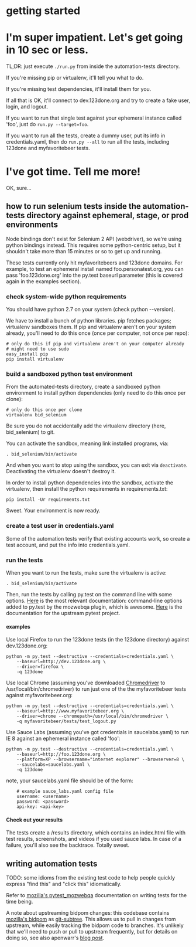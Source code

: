 getting started
===============

# I'm super impatient. Let's get going in 10 sec or less.

TL;DR: just execute ```./run.py``` from inside the automation-tests directory.

If you're missing pip or virtualenv, it'll tell you what to do.

If you're missing test dependencies, it'll install them for you.

If all that is OK, it'll connect to dev.123done.org and try to create a fake user, login, and logout.

If you want to run that single test against your ephemeral instance called 'foo', just do ```run.py --target=foo```.

If you want to run all the tests, create a dummy user, put its info in credentials.yaml, then do ```run.py --all``` to run all the tests, including 123done and myfavoritebeer tests.

# I've got time. Tell me more!

OK, sure...

## how to run selenium tests inside the automation-tests directory against ephemeral, stage, or prod environments

Node bindings don't exist for Selenium 2 API (webdriver), so we're using python bindings instead. This requires some python-centric setup, but it shouldn't take more than 15 minutes or so to get up and running.

These tests currently only hit myfavoritebeers and 123done domains. For example, to test an ephemeral install named foo.personatest.org, you can pass 'foo.123done.org' into the py.test baseurl parameter (this is covered again in the examples section).

### check system-wide python requirements

You should have python 2.7 on your system (check python --version).

We have to install a bunch of python libraries. pip fetches packages; virtualenv sandboxes them. If pip and virtualenv aren't on your system already, you'll need to do this once (once per computer, not once per repo):

    # only do this if pip and virtualenv aren't on your computer already
    # might need to use sudo
    easy_install pip
    pip install virtualenv

### build a sandboxed python test environment

From the automated-tests directory, create a sandboxed python environment to install python dependencies (only need to do this once per clone):

    # only do this once per clone
    virtualenv bid_selenium 

Be sure you do not accidentally add the virtualenv directory (here, bid_selenium) to git.

You can activate the sandbox, meaning link installed programs, via:

    . bid_selenium/bin/activate

And when you want to stop using the sandbox, you can exit via ```deactivate```. Deactivating the virtualenv doesn't destroy it.

In order to install python dependencies into the sandbox, activate the virtualenv, then install the python requirements in requirements.txt:

    pip install -Ur requirements.txt

Sweet. Your environment is now ready.

### create a test user in credentials.yaml

Some of the automation tests verify that existing accounts work, so create a test account, and put the info into credentials.yaml.

### run the tests

When you want to run the tests, make sure the virtualenv is active:

    . bid_selenium/bin/activate

Then, run the tests by calling py.test on the command line with some options. [Here](https://github.com/davehunt/pytest-mozwebqa) is the most relevant documentation: command-line options added to py.test by the mozwebqa plugin, which is awesome. [Here](http://pytest.org/latest/usage.html) is the documentation for the upstream pytest project.

#### examples

Use local Firefox to run the 123done tests (in the 123done directory) against dev.123done.org:

    python -m py.test --destructive --credentials=credentials.yaml \
        --baseurl=http://dev.123done.org \
        --driver=firefox \
        -q 123done

Use local Chrome (assuming you've downloaded [Chromedriver](http://code.google.com/p/selenium/wiki/ChromeDriver) to /usr/local/bin/chromedriver) to run just one of the the myfavoritebeer tests against myfavoritebeer.org:

    python -m py.test --destructive --credentials=credentials.yaml \
        --baseurl=http://www.myfavoritebeer.org \
        --driver=chrome --chromepath=/usr/local/bin/chromedriver \
        -q myfavoritebeer/tests/test_logout.py

Use Sauce Labs (assuming you've got credentials in saucelabs.yaml) to run IE 8 against an ephemeral instance called 'foo':

    python -m py.test --destructive --credentials=credentials.yaml \
        --baseurl=http://foo.123done.org \
        --platform=XP --browsername="internet explorer" --browserver=8 \
        --saucelabs=saucelabs.yaml \
        -q 123done

note, your saucelabs.yaml file should be of the form:

        # example sauce_labs.yaml config file
        username: <username>
        password: <password>
        api-key: <api-key>

#### Check out your results
    
The tests create a /results directory, which contains an index.html file with test results, screenshots, and videos if you used sauce labs. In case of a failure, you'll also see the backtrace. Totally sweet.

## writing automation tests

TODO: some idioms from the existing test code to help people quickly express "find this" and "click this" idiomatically.

Refer to [mozilla's pytest_mozwebqa](https://github.com/davehunt/pytest-mozwebqa#writing-tests-for-pytest_mozwebqa) documentation on writing tests for the time being.

A note about upstreaming bidpom changes: this codebase contains [mozilla's bidpom](https://github.com/mozilla/bidpom) as [git-subtree](https://github.com/apenwarr/git-subtree/blob/master/git-subtree.txt). This allows us to pull in changes from upstream, while easily tracking the bidpom code to branches. It's unlikely that we'll need to push or pull to upstream frequently, but for details on doing so, see also apenwarr's [blog post](http://apenwarr.ca/log/?m=200904#30).

